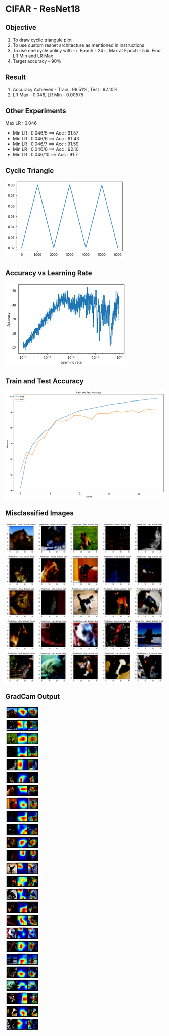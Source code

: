 # CIFAR - ResNet18

## Objective

1. To draw cyclic triangule plot
2. To use custom resnet architecture as mentioned in instructions
3. To use one cycle policy with -
  i. Epoch - 24
  ii. Max at Epoch - 5
  iii. Find LR Min and LR Max
4. Target accuracy - 90%

## Result
1. Accuracy Achieved - Train : 98.51%, Test : 92.10%
2. LR Max - 0.046, LR Min - 0.00575

## Other Experiments
Max LR : 0.046

*   Min LR : 0.046/5 ==> Acc : 91.57
*   Min LR : 0.046/6 ==> Acc : 91.43
*   Min LR : 0.046/7 ==> Acc : 91.59
*   Min LR : 0.046/8 ==> Acc : 92.10
*   Min LR : 0.046/10 ==> Acc : 91.7

## Cyclic Triangle
![Cyclic triangle](https://github.com/santhiya-v/EVA/blob/master/S11/curve.png)

## Accuracy vs Learning Rate
![Acc LR](https://github.com/santhiya-v/EVA/blob/master/S11/acc_lr.png)

## Train and Test Accuracy
![train test accuracy](https://github.com/santhiya-v/EVA/blob/master/S11/train_test_acc.png)

## Misclassified Images
![Misclassified](https://github.com/santhiya-v/EVA/blob/master/S11/misclassified.png)

## GradCam Output
![Grad Cam](https://github.com/santhiya-v/EVA/blob/master/S11/gradCam.png)
